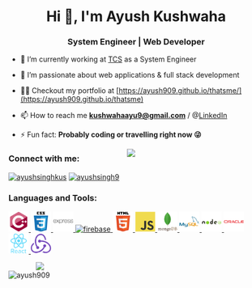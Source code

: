 
<!--
**Ayush909/Ayush909** is a ✨ _special_ ✨ repository because its `README.md` (this file) appears on your GitHub profile.

Here are some ideas to get you started:

- 🔭 I’m currently working on ...
- 🌱 I’m currently learning ...
- 👯 I’m looking to collaborate on ...
- 🤔 I’m looking for help with ...
- 💬 Ask me about ...
- 📫 How to reach me: ...
- 😄 Pronouns: ...
- ⚡ Fun fact: ...
-->
<!-- <div align = 'center'>
 <img src = "https://capsule-render.vercel.app/api?type=waving&color=1C212A&height=200&section=header&text=Ayush%20Singh%20Kushwaha&fontSize=30&fontColor=fff"  /></div> -->
 
 
<h1 align="center">Hi 👋, I'm Ayush Kushwaha</h1>
<h3 align="center">System Engineer | Web Developer</h3>

- 🔭 I’m currently working at [TCS](https://www.tcs.com/) as a System Engineer 
- 🌱 I’m passionate about web applications & full stack development

- 👨‍💻 Checkout my portfolio at [https://ayush909.github.io/thatsme/](https://ayush909.github.io/thatsme)

- 📫 How to reach me **kushwahaayu9@gmail.com** / @[LinkedIn](https://www.linkedin.com/in/ayushsingh9/)

- ⚡ Fun fact: **Probably coding or travelling right now 😜**

<img src="https://i.pinimg.com/originals/cd/59/d6/cd59d626dc86397fe45080e6e9c7027d.gif" width="270" align="right"/>

<h3 align="left">Connect with me:</h3>
<p align="left">
<a href="https://twitter.com/ayushsinghkus" target="blank"><img align="center" src="https://raw.githubusercontent.com/rahuldkjain/github-profile-readme-generator/master/src/images/icons/Social/twitter.svg" alt="ayushsinghkus" height="30" width="40" /></a>
<a href="https://linkedin.com/in/ayushsingh9" target="blank"><img align="center" src="https://raw.githubusercontent.com/rahuldkjain/github-profile-readme-generator/master/src/images/icons/Social/linked-in-alt.svg" alt="ayushsingh9" height="30" width="40" /></a>
</p>

<h3 align="left">Languages and Tools:</h3>
<p align="left"> <a href="https://getbootstrap.com" target="_blank" rel="noreferrer">  <img src="https://raw.githubusercontent.com/devicons/devicon/master/icons/cplusplus/cplusplus-original.svg" alt="cplusplus" width="40" height="40"/> </a> <a href="https://www.w3schools.com/css/" target="_blank" rel="noreferrer"> <img src="https://raw.githubusercontent.com/devicons/devicon/master/icons/css3/css3-original-wordmark.svg" alt="css3" width="40" height="40"/> </a> <a href="https://expressjs.com" target="_blank" rel="noreferrer"> <img src="https://raw.githubusercontent.com/devicons/devicon/master/icons/express/express-original-wordmark.svg" alt="express" width="40" height="40"/> </a> <a href="https://firebase.google.com/" target="_blank" rel="noreferrer"> <img src="https://www.vectorlogo.zone/logos/firebase/firebase-icon.svg" alt="firebase" width="40" height="40"/> </a> <a href="https://www.w3.org/html/" target="_blank" rel="noreferrer"> <img src="https://raw.githubusercontent.com/devicons/devicon/master/icons/html5/html5-original-wordmark.svg" alt="html5" width="40" height="40"/> </a> <a href="https://developer.mozilla.org/en-US/docs/Web/JavaScript" target="_blank" rel="noreferrer"> <img src="https://raw.githubusercontent.com/devicons/devicon/master/icons/javascript/javascript-original.svg" alt="javascript" width="40" height="40"/> </a> <a href="https://www.mongodb.com/" target="_blank" rel="noreferrer"> <img src="https://raw.githubusercontent.com/devicons/devicon/master/icons/mongodb/mongodb-original-wordmark.svg" alt="mongodb" width="40" height="40"/> </a> <a href="https://www.mysql.com/" target="_blank" rel="noreferrer"> <img src="https://raw.githubusercontent.com/devicons/devicon/master/icons/mysql/mysql-original-wordmark.svg" alt="mysql" width="40" height="40"/> </a> <a href="https://nodejs.org" target="_blank" rel="noreferrer"> <img src="https://raw.githubusercontent.com/devicons/devicon/master/icons/nodejs/nodejs-original-wordmark.svg" alt="nodejs" width="40" height="40"/> </a> <a href="https://www.oracle.com/" target="_blank" rel="noreferrer"> <img src="https://raw.githubusercontent.com/devicons/devicon/master/icons/oracle/oracle-original.svg" alt="oracle" width="40" height="40"/> </a> <a href="https://reactjs.org/" target="_blank" rel="noreferrer"> <img src="https://raw.githubusercontent.com/devicons/devicon/master/icons/react/react-original-wordmark.svg" alt="react" width="40" height="40"/> </a> <a href="https://redux.js.org" target="_blank" rel="noreferrer"> <img src="https://raw.githubusercontent.com/devicons/devicon/master/icons/redux/redux-original.svg" alt="redux" width="40" height="40"/> </a> </p>


<a href="https://github.com/Ayush909/github-readme-stats">
 <img align="right" width="450" src="https://github-readme-stats.vercel.app/api?username=Ayush909&hide=stars&count_private=true&show_icons=true" />
 </a>

<p><img align="center" src="https://github-readme-stats.vercel.app/api/top-langs?username=ayush909&show_icons=true&locale=en&layout=compact" alt="ayush909" /></p>

 
<!--  [![Ayush's GitHub stats](https://github-readme-stats.vercel.app/api?username=Ayush909&hide=stars&count_private=true&show_icons=true&theme=radical)](https://github.com/Ayush909/github-readme-stats) -->


